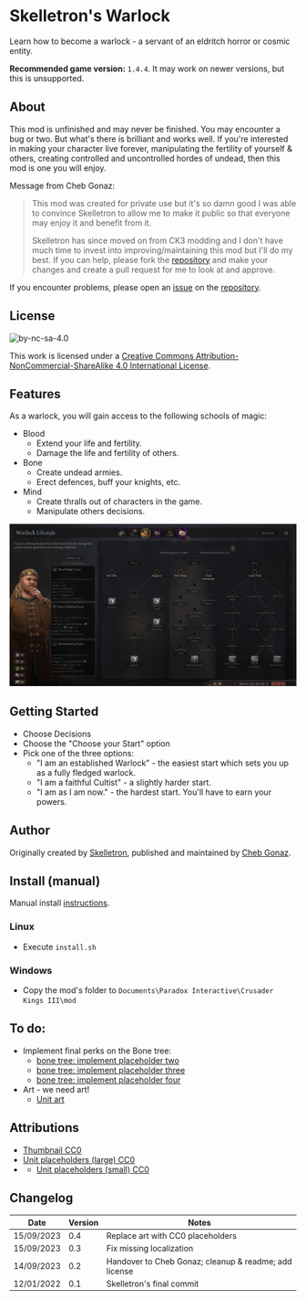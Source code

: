 # Skelletron's Warlock

Learn how to become a warlock - a servant of an eldritch horror or cosmic entity.

**Recommended game version:** `1.4.4`. It may work on newer versions, but this is unsupported.

## About

This mod is unfinished and may never be finished. You may encounter a bug or two. But what's there is brilliant and works well. If you're interested in making your character live forever, manipulating the fertility of yourself & others, creating controlled and uncontrolled hordes of undead, then this mod is one you will enjoy.

Message from Cheb Gonaz:

> This mod was created for private use but it's so damn good I was able to convince Skelletron to allow me to make it public so that everyone may enjoy it and benefit from it.
>
> Skelletron has since moved on from CK3 modding and I don't have much time to invest into improving/maintaining this mod but I'll do my best. If you can help, please fork the [repository](https://github.com/skelletron/warlock) and make your changes and create a pull request for me to look at and approve.

If you encounter problems, please open an [issue](https://github.com/skelletron/warlock/issues) on the [repository](https://github.com/skelletron/warlock).

## License

![by-nc-sa-4.0](https://i.creativecommons.org/l/by-nc-sa/4.0/88x31.png)

This work is licensed under a [Creative Commons Attribution-NonCommercial-ShareAlike 4.0 International License](http://creativecommons.org/licenses/by-nc-sa/4.0/).

## Features

As a warlock, you will gain access to the following schools of magic:

- Blood
	+ Extend your life and fertility.
	+ Damage the life and fertility of others.
- Bone
	+ Create undead armies.
	+ Erect defences, buff your knights, etc.
- Mind
	+ Create thralls out of characters in the game.
	+ Manipulate others decisions.

![perks](perks.jpg)
	
## Getting Started

- Choose Decisions
- Choose the "Choose your Start" option
- Pick one of the three options:
	+ "I am an established Warlock" - the easiest start which sets you up as a fully fledged warlock.
	+ "I am a faithful Cultist" - a slightly harder start.
	+ "I am as I am now." - the hardest start. You'll have to earn your powers.

## Author

Originally created by [Skelletron](https://github.com/skelletron), published and maintained by [Cheb Gonaz](https://github.com/jpw1991).

## Install (manual)

Manual install [instructions](https://ck3.paradoxwikis.com/Modding#Installing_mods_manually).

### Linux

- Execute `install.sh`

### Windows

- Copy the mod's folder to `Documents\Paradox Interactive\Crusader Kings III\mod`

## To do:

- Implement final perks on the Bone tree:
	+ [bone tree: implement placeholder two](https://github.com/skelletron/warlock/issues/1)
	+ [bone tree: implement placeholder three](https://github.com/skelletron/warlock/issues/2)
	+ [bone tree: implement placeholder four](https://github.com/skelletron/warlock/issues/3)	
- Art - we need art!
	+ [Unit art](https://github.com/skelletron/warlock/issues/8)

## Attributions

- [Thumbnail CC0](https://commons.wikimedia.org/wiki/File:Pentagram_Levi_black.PNG)
- [Unit placeholders (large) CC0](https://commons.wikimedia.org/wiki/File:DnD_Vampire.png)
- - [Unit placeholders (small) CC0](https://commons.wikimedia.org/wiki/File:Pentagram_Levi_black.PNG)

## Changelog

Date | Version | Notes
--- | --- | ---
15/09/2023 | 0.4 | Replace art with CC0 placeholders
15/09/2023 | 0.3 | Fix missing localization
14/09/2023 | 0.2 | Handover to Cheb Gonaz; cleanup & readme; add license
12/01/2022 | 0.1 | Skelletron's final commit